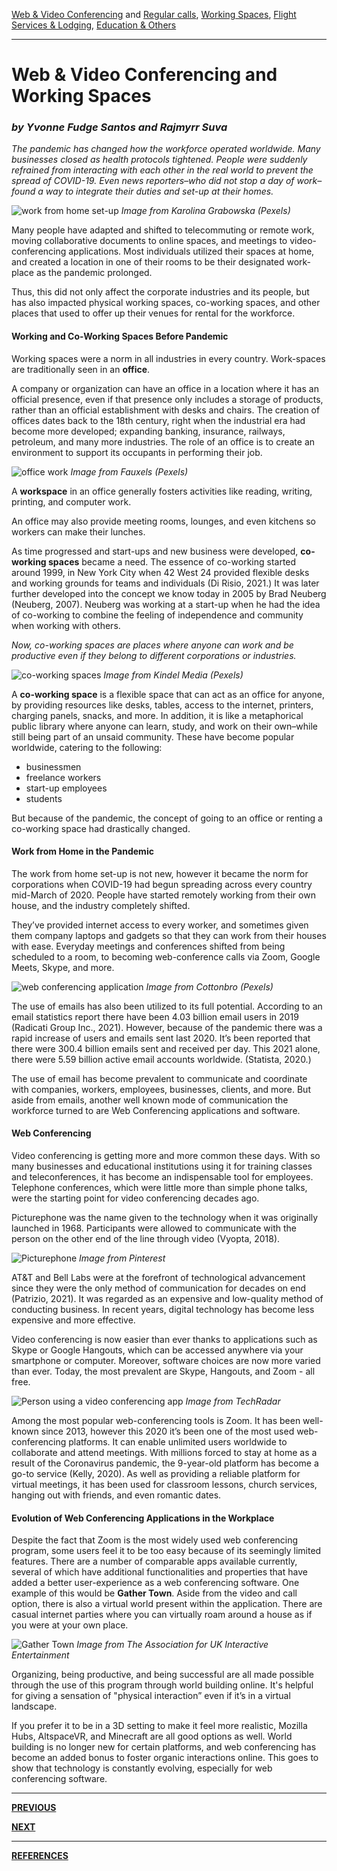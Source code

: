 [Web & Video Conferencing](index.md) and [Regular calls](second.md), [Working Spaces](third.md), [Flight Services & Lodging](fourth.md), [Education & Others](fifth.md)

---

# Web & Video Conferencing and Working Spaces
### _by Yvonne Fudge Santos and Rajmyrr Suva_

_The pandemic has changed how the workforce operated worldwide. Many businesses closed as health protocols tightened. People were suddenly refrained from interacting with each other in the real world to prevent the spread of COVID-19. Even news reporters–who did not stop a day of work–found a way to integrate their duties and set-up at their homes._ 

![work from home set-up](https://images.pexels.com/photos/4491461/pexels-photo-4491461.jpeg?auto=compress&cs=tinysrgb&dpr=2&h=650&w=940)
_Image from Karolina Grabowska (Pexels)_

Many people have adapted and shifted to telecommuting or remote work, moving collaborative documents to online spaces, and meetings to video-conferencing applications. Most individuals utilized their spaces at home, and created a location in one of their rooms to be their designated work-place as the pandemic prolonged.

Thus, this did not only affect the corporate industries and its people, but has also impacted physical working spaces, co-working spaces, and other places that used to offer up their venues for rental for the workforce.


#### Working and Co-Working Spaces Before Pandemic

Working spaces were a norm in all industries in every country. Work-spaces are traditionally seen in an **office**.

A company or organization can have an office in a location where it has an official presence, even if that presence only includes a storage of products, rather than an official establishment with desks and chairs. The creation of offices dates back to the 18th century, right when the industrial era had become more developed; expanding banking, insurance, railways, petroleum, and many more industries. The role of an office is to create an environment to support its occupants in performing their job.

![office work](https://images.pexels.com/photos/3184357/pexels-photo-3184357.jpeg?auto=compress&cs=tinysrgb&dpr=2&h=650&w=940)
_Image from Fauxels (Pexels)_

A **workspace** in an office generally fosters activities like reading, writing, printing, and computer work. 

An office may also provide meeting rooms, lounges, and even kitchens so workers can make their lunches.

As time progressed and start-ups and new business were developed, **co-working spaces** became a need. The essence of co-working started around 1999, in New York City when 42 West 24 provided flexible desks and working grounds for teams and individuals (Di Risio, 2021.) It was later further developed into the concept we know today in 2005 by Brad Neuberg (Neuberg, 2007). Neuberg was working at a start-up when he had the idea of co-working to combine the feeling of independence and community when working with others.

_Now, co-working spaces are places where anyone can work and be productive even if they belong to different corporations or industries._ 

![co-working spaces](https://images.pexels.com/photos/7688335/pexels-photo-7688335.jpeg?auto=compress&cs=tinysrgb&dpr=2&h=650&w=940)
_Image from Kindel Media (Pexels)_

A __co-working space__  is a flexible space that can act as an office for anyone, by providing resources like desks, tables, access to the internet, printers, charging panels, snacks, and more. In addition, it is like a metaphorical public library where anyone can learn, study, and work on their own–while still being part of an unsaid community. These have become popular worldwide, catering to the following:
- businessmen
- freelance workers
- start-up employees
- students

But because of the pandemic, the concept of going to an office or renting a co-working space had drastically changed. 


#### Work from Home in the Pandemic

The work from home set-up is not new, however it became the norm for corporations when COVID-19 had begun spreading across every country mid-March of 2020. People have started remotely working from their own house, and the industry completely shifted.

They’ve provided internet access to every worker, and sometimes given them company laptops and gadgets so that they can work from their houses with ease. Everyday meetings and conferences shifted from being scheduled to a room, to becoming web-conference calls via Zoom, Google Meets, Skype, and more.

![web conferencing application](https://images.pexels.com/photos/6321241/pexels-photo-6321241.jpeg?auto=compress&cs=tinysrgb&dpr=2&h=650&w=940)
_Image from Cottonbro (Pexels)_

The use of emails has also been utilized to its full potential. According to an email statistics report there have been 4.03 billion email users in 2019 (Radicati Group Inc., 2021). However, because of the pandemic there was a rapid increase of users and emails sent last 2020. It’s been reported that there were 300.4 billion emails sent and received per day. This 2021 alone, there were 5.59 billion active email accounts worldwide. (Statista, 2020.)

The use of email has become prevalent to communicate and coordinate with companies, workers, employees, businesses, clients, and more. But aside from emails, another well known mode of communication the workforce turned to are Web Conferencing applications and software.


#### Web Conferencing

Video conferencing is getting more and more common these days. With so many businesses and educational institutions using it for training classes and teleconferences, it has become an indispensable tool for employees. Telephone conferences, which were little more than simple phone talks, were the starting point for video conferencing decades ago. 

Picturephone was the name given to the technology when it was originally launched in 1968. Participants were allowed to communicate with the person on the other end of the line through video (Vyopta, 2018). 


![Picturephone](https://i.pinimg.com/originals/8b/83/43/8b8343b738a8e5a2e8a758f6ef04ce07.jpg) 
_Image from Pinterest_

AT&T and Bell Labs were at the forefront of technological advancement since they were the only method of communication for decades on end (Patrizio, 2021). It was regarded as an expensive and low-quality method of conducting business. In recent years, digital technology has become less expensive and more effective.

Video conferencing is now easier than ever thanks to applications such as Skype or Google Hangouts, which can be accessed anywhere via your smartphone or computer. Moreover, software choices are now more varied than ever. Today, the most prevalent are Skype, Hangouts, and Zoom - all free.


![Person using a video conferencing app](https://cdn.mos.cms.futurecdn.net/qN84cdDFaERfq5iGsGBww9.jpg)
_Image from TechRadar_

Among the most popular web-conferencing tools is Zoom. It has been well-known since 2013, however this 2020 it’s been one of the most used web-conferencing platforms. It can enable unlimited users worldwide to collaborate and attend meetings. With millions forced to stay at home as a result of the Coronavirus pandemic, the 9-year-old platform has become a go-to service (Kelly, 2020). As well as providing a reliable platform for virtual meetings, it has been used for classroom lessons, church services, hanging out with friends, and even romantic dates.

#### Evolution of Web Conferencing Applications in the Workplace

Despite the fact that Zoom is the most widely used web conferencing program, some users feel it to be too easy because of its seemingly limited features. There are a number of comparable apps available currently, several of which have additional functionalities and properties that have added a better user-experience as a web conferencing software. One example of this would be __Gather Town__. Aside from the video and call option, there is also a virtual world present within the application. There are casual internet parties where you can virtually roam around a house as if you were at your own place. 

![Gather Town](https://91a81446437e9a44.azureedge.net/media/Ukie/News/gather.jpg)
_Image from The Association for UK Interactive Entertainment_

Organizing, being productive, and being successful are all made possible through the use of this program through world building online. It's helpful for giving a sensation of "physical interaction” even if it’s in a virtual landscape.

If you prefer it to be in a 3D setting to make it feel more realistic, Mozilla Hubs, AltspaceVR, and Minecraft are all good options as well. World building is no longer new for certain platforms, and web conferencing has become an added bonus to foster organic interactions online. This goes to show that technology is constantly evolving, especially for web conferencing software.


---

[**PREVIOUS**](second.md)

[**NEXT**](fourth.md)

---

[**REFERENCES**](references.md)
